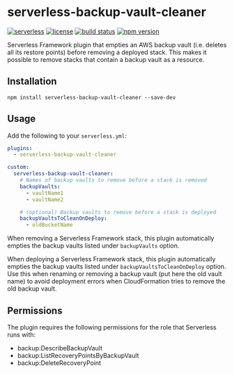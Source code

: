 # serverless-backup-vault-cleaner

[![serverless][icon-serverless]][link-serverless]
[![license][icon-lic]][link-lic]
[![build status][icon-ci]][link-ci]
[![npm version][icon-npm]][link-npm]

Serverless Framework plugin that empties an AWS backup vault (i.e. deletes all its restore points) before removing a deployed stack.
This makes it possible to remove stacks that contain a backup vault as a resource.

## Installation

```
npm install serverless-backup-vault-cleaner --save-dev
```

## Usage

Add the following to your `serverless.yml`:

```yml
plugins:
  - serverless-backup-vault-cleaner

custom:
  serverless-backup-vault-cleaner:
    # Names of backup vaults to remove before a stack is removed
    backupVaults:
      - vaultName1
      - vaultName2

    # (optional) Backup vaults to remove before a stack is deployed
    backupVaultsToCleanOnDeploy:
      - oldBucketName
```

When removing a Serverless Framework stack, this plugin automatically empties the backup vaults listed under `backupVaults` option.

When deploying a Serverless Framework stack, this plugin automatically empties the backup vaults listed under `backupVaultsToCleanOnDeploy` option.
Use this when renaming or removing a backup vault (put here the old vault name) to avoid deployment errors when CloudFormation tries to remove the old backup vault.

## Permissions

The plugin requires the following permissions for the role that Serverless runs with:

- backup:DescribeBackupVault
- backup:ListRecoveryPointsByBackupVault
- backup:DeleteRecoveryPoint

[//]: # (Note: icon sources seem to be random. It's just because shields.io is extremely slow so using alternatives whenever possible)
[icon-serverless]: http://public.serverless.com/badges/v3.svg
[icon-lic]: https://img.shields.io/github/license/coyoteecd/serverless-backup-vault-cleaner
[icon-ci]: https://travis-ci.com/coyoteecd/serverless-backup-vault-cleaner.svg?branch=master
[icon-npm]: https://badge.fury.io/js/serverless-backup-vault-cleaner.svg

[link-serverless]: http://www.serverless.com
[link-lic]: https://github.com/coyoteecd/serverless-backup-vault-cleaner/blob/master/LICENSE
[link-ci]: https://travis-ci.com/coyoteecd/serverless-backup-vault-cleaner
[link-npm]: https://www.npmjs.com/package/serverless-backup-vault-cleaner
